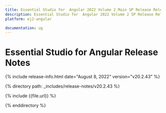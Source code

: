 ```yaml
---
title: Essential Studio for  Angular 2022 Volume 2 Main SP Release Release Notes
description: Essential Studio for  Angular 2022 Volume 2 SP Release Release Notes
platform: ej2-angular

documentation: ug
---
```


# Essential Studio for  Angular   Release Notes  

{% include release-info.html date="August 8, 2022"  version="v20.2.43" %} 

{% directory path: _includes/release-notes/v20.2.43 %}

{% include {{file.url}} %}

{% enddirectory %}
